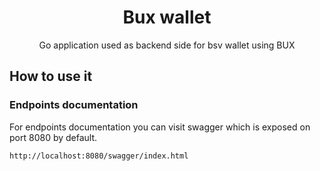 <h1 id="top" align="center">Bux wallet</h1>

  <p align="center">
    Go application used as backend side for bsv wallet using BUX
</div>

## How to use it

### Endpoints documentation
For endpoints documentation you can visit swagger which is exposed on port 8080 by default.
```
http://localhost:8080/swagger/index.html
```
